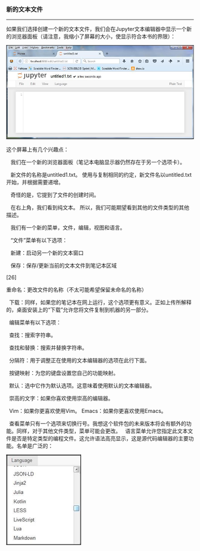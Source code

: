 ### 新的文本文件
****
如果我们选择创建一个新的文本文件，我们会在Jupyter文本编辑器中显示一个新的浏览器面板（请注意，我缩小了屏幕的大小，使显示符合本书的界限）：

![](/assets/23.jpg)

这个屏幕上有几个兴趣点：

   我们在一个新的浏览器面板（笔记本电脑显示器仍然存在于另一个选项卡）。

   新文件的名称是untitled1.txt。 使用与复制相同的约定，新文件名以untitled.txt开始，并根据需要递增。

   奇怪的是，它提到了文件的创建时间。

   在右上角，我们看到纯文本。 所以，我们可能期望看到其他的文件类型的其他描述。

   我们有一个新的菜单，文件，编辑，视图和语言。

   “文件”菜单有以下选项：

   新建：启动另一个新的文本窗口

   保存：保存/更新当前的文本文件到笔记本区域
 



[26]

重命名：更改文件的名称（不太可能希望保留未命名的名称）

  下载：同样，如果您的笔记本在网上运行，这个选项更有意义。正如上传所解释的，桌面安装上的“下载”允许您将文件复制到机器的另一部分。

  编辑菜单有以下选项：

  查找：搜索字符串。

  查找和替换：搜索并替换字符串。

  分隔符：用于调整正在使用的文本编辑器的选项在此行下面。

  按键映射：为您的键盘设置您自己的功能映射。

  默认：选中它作为默认选项。这意味着使用默认的文本编辑器。

  崇高的文字：如果你喜欢使用崇高的编辑器。

  Vim：如果你更喜欢使用Vim。 Emacs：如果你更喜欢使用Emacs。

  查看菜单只有一个选项来切换行号。我想这个软件包的未来版本将会有额外的功能。同样，对于其他文件类型，菜单可能会更改。
  语言菜单允许您指定此文本文件是否是特定类型的编程文件。这允许语法高亮显示，这是源代码编辑器的主要功能。名单是广泛的：


![](/assets/24.jpg)